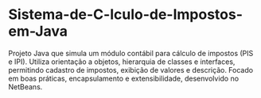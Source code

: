 # Sistema-de-C-lculo-de-Impostos-em-Java
Projeto Java que simula um módulo contábil para cálculo de impostos (PIS e IPI). Utiliza orientação a objetos, hierarquia de classes e interfaces, permitindo cadastro de impostos, exibição de valores e descrição. Focado em boas práticas, encapsulamento e extensibilidade, desenvolvido no NetBeans.
